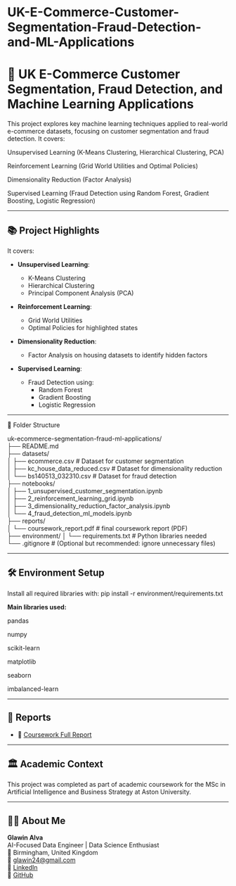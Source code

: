 # UK-E-Commerce-Customer-Segmentation-Fraud-Detection-and-ML-Applications
# 📜 UK E-Commerce Customer Segmentation, Fraud Detection, and Machine Learning Applications

This project explores key machine learning techniques applied to real-world e-commerce datasets, focusing on customer segmentation and fraud detection.
It covers:

Unsupervised Learning (K-Means Clustering, Hierarchical Clustering, PCA)

Reinforcement Learning (Grid World Utilities and Optimal Policies)

Dimensionality Reduction (Factor Analysis)

Supervised Learning (Fraud Detection using Random Forest, Gradient Boosting, Logistic Regression)

---

## 📚 Project Highlights

It covers:

- **Unsupervised Learning**:  
  - K-Means Clustering
  - Hierarchical Clustering
  - Principal Component Analysis (PCA)

- **Reinforcement Learning**:  
  - Grid World Utilities
  - Optimal Policies for highlighted states

- **Dimensionality Reduction**:  
  - Factor Analysis on housing datasets to identify hidden factors

- **Supervised Learning**:  
  - Fraud Detection using:
    - Random Forest
    - Gradient Boosting
    - Logistic Regression

---

📂 Folder Structure

uk-ecommerce-segmentation-fraud-ml-applications/  
├── README.md  
├── datasets/  
│   ├── ecommerce.csv                       # Dataset for customer segmentation   
│   ├── kc_house_data_reduced.csv           # Dataset for dimensionality reduction  
│   └── bs140513_032310.csv                 # Dataset for fraud detection  
├── notebooks/  
│   ├── 1_unsupervised_customer_segmentation.ipynb  
│   ├── 2_reinforcement_learning_grid.ipynb  
│   ├── 3_dimensionality_reduction_factor_analysis.ipynb  
│   └── 4_fraud_detection_ml_models.ipynb  
├── reports/  
│   └── coursework_report.pdf               # final coursework report (PDF)  
├── environment/
│   └── requirements.txt                    # Python libraries needed  
└── .gitignore                               # (Optional but recommended: ignore unnecessary files)  


 ---
 
## 🛠️ Environment Setup
Install all required libraries with:
pip install -r environment/requirements.txt

**Main libraries used:**

pandas

numpy

scikit-learn

matplotlib

seaborn

imbalanced-learn

---

## 📜 Reports

- 📄 [Coursework Full Report](reports/coursework_report.pdf)

---

## 🏛️ Academic Context
This project was completed as part of academic coursework for the MSc in Artificial Intelligence and Business Strategy at Aston University.

---

## 👨‍💻 About Me

**Glawin Alva**  
AI-Focused Data Engineer | Data Science Enthusiast  
📍 Birmingham, United Kingdom  
📧 glawin24@gmail.com  
🔗 [LinkedIn](https://linkedin.com/in/glawin-alva-gg)  
🐙 [GitHub](https://github.com/GlawinAlva24)



